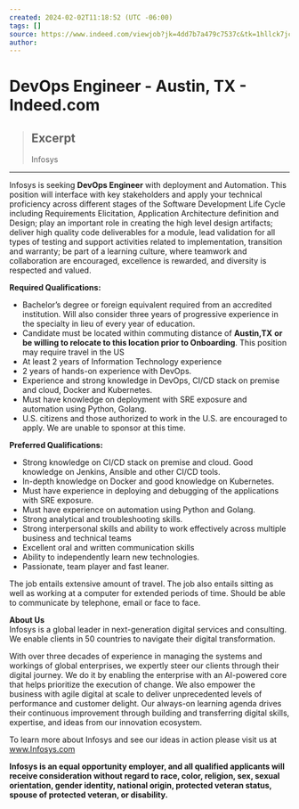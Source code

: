 ```yaml
---
created: 2024-02-02T11:18:52 (UTC -06:00)
tags: []
source: https://www.indeed.com/viewjob?jk=4dd7b7a479c7537c&tk=1hllck7jcm6rq800&from=hp&advn=357631224894577&adid=425681562&ad=-6NYlbfkN0DFi1nmQQWK2fa3N4W3y7EUOEocZkWPqKP_f_xZ7ne8Rb0DecdbFqkVlwMsLzlzZ6fNpUP7jwq9rd3IGVigXlDG9Y68v2SR1ZO6vTfJ09jLosMbV-EBqpxxI88AIPKDFOQgOf9LO2ouuXkkVCotamjWwo-BmK33WbnrXqyXTX48M6Pb_BjpnOwM9xymULb4BNdPXqRIG8qCWcgwdWI3d93KJ9F7AZXe_yDr0sdoqW9EuEYWvi23546nYAMAhz2fZi4guoTQX4_ztXxq4CPppRHunXKVG80wS-9tyxJKkDWEx4K3WxS-9T1XMNK-6p9lEnCqDctzeeNEtBMrWVsz7flab4K_0y5_v7kf3ww20mHbhtg0WWl2DOp0PIJ5MyDzP29KYnm7bV0U4HNe65ClnPCSxqa-BchlW68uMkUrTlzEyYWc4OHxfijMuV-hNWhGn9M7Jzf02mAA1AmFJxhtV9rQnVkCmTIYpd7vfxukCzFG9_GETdTYhE2kDoeiWLGEpaEf4-TdMKV1uBJPuM9R9jGRGLDzgCVligIoHkIv6r6MmtFigwUIAjJREf3LN3bpJdT1fstAnDZuW6u5esxxAziA&sjdu=nNuwyMhGtOwyzghXRh1q-to8-aw1OCI2RVwBISL1XSMIhT1ucz72nEuH1Fltq2oVFgFWJ2zwLPqk2qqNwfUJJ5ONc1wxwrSrUAGSzpKuwPx0sLqzlYWxaxVygVvUjCr2_lH7W9NC-iTFOvfL9t1bG-M7IGFuaJgE1tabBpqWxhE&acatk=1hlld867k20b2000&pub=4a1b367933fd867b19b072952f68dceb&xkcb=SoBd6_M3F1Re0bTajR0KbzkdCdPP&xpse=SoBj6_I3F1SvHPAVC70JbzkdCdPP&vjs=3
author: 
---
```


# DevOps Engineer - Austin, TX - Indeed.com

> ## Excerpt
> Infosys

---
Infosys is seeking **DevOps Engineer** with deployment and Automation. This position will interface with key stakeholders and apply your technical proficiency across different stages of the Software Development Life Cycle including Requirements Elicitation, Application Architecture definition and Design; play an important role in creating the high level design artifacts; deliver high quality code deliverables for a module, lead validation for all types of testing and support activities related to implementation, transition and warranty; be part of a learning culture, where teamwork and collaboration are encouraged, excellence is rewarded, and diversity is respected and valued.

**Required Qualifications:**

-   Bachelor’s degree or foreign equivalent required from an accredited institution. Will also consider three years of progressive experience in the specialty in lieu of every year of education.
-   Candidate must be located within commuting distance of **Austin,TX** **or be willing to relocate to this location prior to Onboarding**. This position may require travel in the US
-   At least 2 years of Information Technology experience
-   2 years of hands-on experience with DevOps.
-   Experience and strong knowledge in DevOps, CI/CD stack on premise and cloud, Docker and Kubernetes.
-   Must have knowledge on deployment with SRE exposure and automation using Python, Golang.
-   U.S. citizens and those authorized to work in the U.S. are encouraged to apply. We are unable to sponsor at this time.

**Preferred Qualifications:**

-   Strong knowledge on CI/CD stack on premise and cloud. Good knowledge on Jenkins, Ansible and other CI/CD tools.
-   In-depth knowledge on Docker and good knowledge on Kubernetes.
-   Must have experience in deploying and debugging of the applications with SRE exposure.
-   Must have experience on automation using Python and Golang.
-   Strong analytical and troubleshooting skills.
-   Strong interpersonal skills and ability to work effectively across multiple business and technical teams
-   Excellent oral and written communication skills
-   Ability to independently learn new technologies.
-   Passionate, team player and fast leaner.

The job entails extensive amount of travel. The job also entails sitting as well as working at a computer for extended periods of time. Should be able to communicate by telephone, email or face to face.  
  
**About Us**  
Infosys is a global leader in next-generation digital services and consulting. We enable clients in 50 countries to navigate their digital transformation.

With over three decades of experience in managing the systems and workings of global enterprises, we expertly steer our clients through their digital journey. We do it by enabling the enterprise with an AI-powered core that helps prioritize the execution of change. We also empower the business with agile digital at scale to deliver unprecedented levels of performance and customer delight. Our always-on learning agenda drives their continuous improvement through building and transferring digital skills, expertise, and ideas from our innovation ecosystem.

To learn more about Infosys and see our ideas in action please visit us at www.Infosys.com

**Infosys is an equal opportunity employer, and all qualified applicants will receive consideration without regard to race, color, religion, sex, sexual orientation, gender identity, national origin, protected veteran status, spouse of protected veteran, or disability.**
